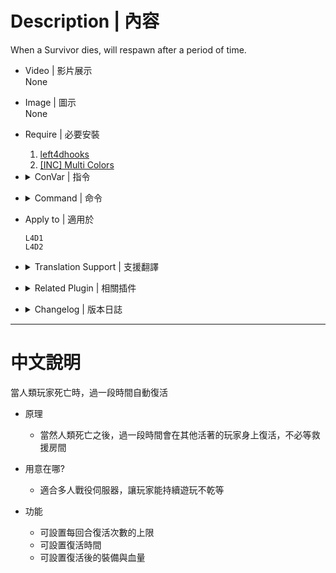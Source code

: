 # Description | 內容
When a Survivor dies, will respawn after a period of time.

* Video | 影片展示
<br/>None

* Image | 圖示
<br/>None

* Require | 必要安裝
	1. [left4dhooks](https://forums.alliedmods.net/showthread.php?t=321696)
    2. [[INC] Multi Colors](https://github.com/fbef0102/L4D1_2-Plugins/releases/tag/Multi-Colors)

* <details><summary>ConVar | 指令</summary>

	* cfg/sourcemod/Survivor_Respawn.cfg
		```php
		// Respawn bots if is dead in case of using Take Over.
		l4d_survivorrespawn_botreplaced "1"

		// Amount of times a Survivor can respawn before permanently dying
		l4d_survivorrespawn_deathlimit "3"

		// If 1, disable respawning while the final escape starts (rescue vehicle ready)
		l4d_survivorrespawn_disable_rescue_escape "1"

		// If 1, Allows Bots to respawn automatically when killed
		l4d_survivorrespawn_enablebot "1"

		// If 1, Enables Human Survivors to respawn automatically when killed
		l4d_survivorrespawn_enablehuman "1"

		// Which is first slot weapon will be given to the Survivor (1 - Autoshotgun, 2 - M16, 3 - Hunting Rifle, 4 - AK47 Assault Rifle, 5 - SCAR-L Desert Rifle,
		// 6 - M60 Assault Rifle, 7 - Military Sniper Rifle, 8 - SPAS Shotgun, 9 - Chrome Shotgun, 10 - Smg, 0 - 
		l4d_survivorrespawn_firstweapon "9"

		// Invincible time after survivor respawn.
		l4d_survivorrespawn_invincibletime "10.0"

		// If 1, Enables the respawn limit for Survivors
		l4d_survivorrespawn_limitenable "1"

		// Which prime health unit will be given to the Survivor (1 - Medkit, 2 - Defib, 0 - None)
		l4d_survivorrespawn_primehealth "1"

		// Amount of buffer HP a Survivor will respawn with
		l4d_survivorrespawn_respawnbuffhp "30"

		// Amount of HP a Survivor will respawn with
		l4d_survivorrespawn_respawnhp "70"

		// How many seconds till the Survivor respawns
		l4d_survivorrespawn_respawntimeout "30"

		// Which secondary health unit will be given to the Survivor (1 - Pills, 2 - Adrenaline, 0 - None)
		l4d_survivorrespawn_secondaryhealth "2"

		// Which is second slot weapon will be given to the Survivor (1 - Dual Pistol, 2 - Bat, 3 - Magnum, 0 - Only Pistol)
		l4d_survivorrespawn_secondweapon "1"

		// Which is thrown weapon will be given to the Survivor (1 - Moltov, 2 - Pipe Bomb, 3 - Bile Jar, 0 - None)
		l4d_survivorrespawn_thrownweapon "3"
		```
</details>

* <details><summary>Command | 命令</summary>

	* **Respawn Target/s At Your Crosshair. (Admin Access: ADMFLAG_BAN)**
		```php
		sm_respawn <#UserID | Name>
		```

	* **Create A Menu Of Clients List And Respawn Targets At Your Crosshair. (Admin Access: ADMFLAG_BAN)**
		```php
		sm_respawnexmenu
		```
</details>


* Apply to | 適用於
	```
	L4D1
	L4D2
	```

* <details><summary>Translation Support | 支援翻譯</summary>

	```
	English
	繁體中文
	简体中文
	```
</details>

* <details><summary>Related Plugin | 相關插件</summary>

	1. [MultiSlots Improved](https://github.com/fbef0102/L4D1_2-Plugins/tree/master/l4dmultislots): When 5+ player joins the server but no any bot can be taken over, this plugin will spawn an alive survivor bot for him.
		> 創造5位以上倖存者遊玩伺服器
	2. [Infected Bots Control Improved](https://github.com/fbef0102/L4D1_2-Plugins/tree/master/l4dinfectedbots): Spawns infected bots in L4D1 versus, and gives greater control of the infected bots in L4D1/L4D2 without being limited by the director.
		> 多特感生成插件，倖存者人數越多，生成的特感越多，且不受遊戲特感數量限制
</details>

* <details><summary>Changelog | 版本日誌</summary>

	```php
	//Ernecio @ 2020
	//HarryPotter @ 2021-2024
	```
	* v3.8 (2024-1-23)
		* Update Cvars

	* v3.7 (2023-4-14)
		* More hints and translation

	* v3.6 (2023-4-9)
		* Remove useless cvars
		* Optimize code

	* v3.5
		* [AlliedModder Post](https://forums.alliedmods.net/showpost.php?p=2770929&postcount=14)
		* Remake Code
		* Don't remove dead body
		* If player replaces a dead bot, respawn player after a period of time.
		* Invincible time after survivor respawn by this plugin.
		* Respawn again if player dies within Invincible time.
		* Disable respawning while the final escape starts (rescue vehicle ready)

	* v2.1
		* [Original Plugin by Ernecio](https://forums.alliedmods.net/showthread.php?t=323033)
</details>

- - - -
# 中文說明
當人類玩家死亡時，過一段時間自動復活

* 原理
	* 當然人類死亡之後，過一段時間會在其他活著的玩家身上復活，不必等救援房間
    
* 用意在哪?
    * 適合多人戰役伺服器，讓玩家能持續遊玩不乾等

* 功能
	* 可設置每回合復活次數的上限
	* 可設置復活時間
	* 可設置復活後的裝備與血量

